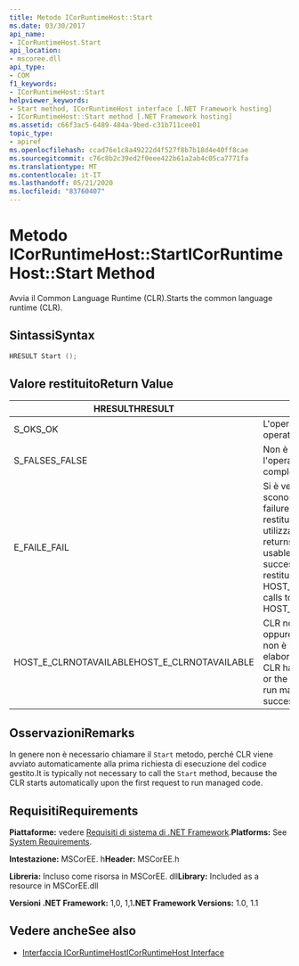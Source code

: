 ```yaml
---
title: Metodo ICorRuntimeHost::Start
ms.date: 03/30/2017
api_name:
- ICorRuntimeHost.Start
api_location:
- mscoree.dll
api_type:
- COM
f1_keywords:
- ICorRuntimeHost::Start
helpviewer_keywords:
- Start method, ICorRuntimeHost interface [.NET Framework hosting]
- ICorRuntimeHost::Start method [.NET Framework hosting]
ms.assetid: c66f3ac5-6489-484a-9bed-c31b711cee01
topic_type:
- apiref
ms.openlocfilehash: ccad76e1c8a49222d4f527f8b7b18d4e40ff8cae
ms.sourcegitcommit: c76c8b2c39ed2f0eee422b61a2ab4c05ca7771fa
ms.translationtype: MT
ms.contentlocale: it-IT
ms.lasthandoff: 05/21/2020
ms.locfileid: "83760407"
---
```

# <a name="icorruntimehoststart-method"></a><span data-ttu-id="144a2-102">Metodo ICorRuntimeHost::Start</span><span class="sxs-lookup"><span data-stu-id="144a2-102">ICorRuntimeHost::Start Method</span></span>
<span data-ttu-id="144a2-103">Avvia il Common Language Runtime (CLR).</span><span class="sxs-lookup"><span data-stu-id="144a2-103">Starts the common language runtime (CLR).</span></span>  
  
## <a name="syntax"></a><span data-ttu-id="144a2-104">Sintassi</span><span class="sxs-lookup"><span data-stu-id="144a2-104">Syntax</span></span>  
  
```cpp  
HRESULT Start ();  
```  
  
## <a name="return-value"></a><span data-ttu-id="144a2-105">Valore restituito</span><span class="sxs-lookup"><span data-stu-id="144a2-105">Return Value</span></span>  
  
|<span data-ttu-id="144a2-106">HRESULT</span><span class="sxs-lookup"><span data-stu-id="144a2-106">HRESULT</span></span>|<span data-ttu-id="144a2-107">Descrizione</span><span class="sxs-lookup"><span data-stu-id="144a2-107">Description</span></span>|  
|-------------|-----------------|  
|<span data-ttu-id="144a2-108">S_OK</span><span class="sxs-lookup"><span data-stu-id="144a2-108">S_OK</span></span>|<span data-ttu-id="144a2-109">L'operazione è stata completata.</span><span class="sxs-lookup"><span data-stu-id="144a2-109">The operation was successful.</span></span>|  
|<span data-ttu-id="144a2-110">S_FALSE</span><span class="sxs-lookup"><span data-stu-id="144a2-110">S_FALSE</span></span>|<span data-ttu-id="144a2-111">Non è stato possibile completare l'operazione.</span><span class="sxs-lookup"><span data-stu-id="144a2-111">The operation failed to complete.</span></span>|  
|<span data-ttu-id="144a2-112">E_FAIL</span><span class="sxs-lookup"><span data-stu-id="144a2-112">E_FAIL</span></span>|<span data-ttu-id="144a2-113">Si è verificato un errore irreversibile sconosciuto.</span><span class="sxs-lookup"><span data-stu-id="144a2-113">An unknown, catastrophic failure occurred.</span></span> <span data-ttu-id="144a2-114">Se un metodo restituisce E_FAIL, CLR non è più utilizzabile nel processo.</span><span class="sxs-lookup"><span data-stu-id="144a2-114">If a method returns E_FAIL, the CLR is no longer usable in the process.</span></span> <span data-ttu-id="144a2-115">Le chiamate successive a qualsiasi API di hosting restituiscono HOST_E_CLRNOTAVAILABLE.</span><span class="sxs-lookup"><span data-stu-id="144a2-115">Subsequent calls to any hosting APIs return HOST_E_CLRNOTAVAILABLE.</span></span>|  
|<span data-ttu-id="144a2-116">HOST_E_CLRNOTAVAILABLE</span><span class="sxs-lookup"><span data-stu-id="144a2-116">HOST_E_CLRNOTAVAILABLE</span></span>|<span data-ttu-id="144a2-117">CLR non è stato caricato in un processo oppure CLR si trova in uno stato in cui non è possibile eseguire codice gestito o elaborare la chiamata correttamente.</span><span class="sxs-lookup"><span data-stu-id="144a2-117">The CLR has not been loaded into a process, or the CLR is in a state in which it cannot run managed code or process the call successfully.</span></span>|  
  
## <a name="remarks"></a><span data-ttu-id="144a2-118">Osservazioni</span><span class="sxs-lookup"><span data-stu-id="144a2-118">Remarks</span></span>  
 <span data-ttu-id="144a2-119">In genere non è necessario chiamare il `Start` metodo, perché CLR viene avviato automaticamente alla prima richiesta di esecuzione del codice gestito.</span><span class="sxs-lookup"><span data-stu-id="144a2-119">It is typically not necessary to call the `Start` method, because the CLR starts automatically upon the first request to run managed code.</span></span>  
  
## <a name="requirements"></a><span data-ttu-id="144a2-120">Requisiti</span><span class="sxs-lookup"><span data-stu-id="144a2-120">Requirements</span></span>  
 <span data-ttu-id="144a2-121">**Piattaforme:** vedere [Requisiti di sistema di .NET Framework](../../get-started/system-requirements.md).</span><span class="sxs-lookup"><span data-stu-id="144a2-121">**Platforms:** See [System Requirements](../../get-started/system-requirements.md).</span></span>  
  
 <span data-ttu-id="144a2-122">**Intestazione:** MSCorEE. h</span><span class="sxs-lookup"><span data-stu-id="144a2-122">**Header:** MSCorEE.h</span></span>  
  
 <span data-ttu-id="144a2-123">**Libreria:** Incluso come risorsa in MSCorEE. dll</span><span class="sxs-lookup"><span data-stu-id="144a2-123">**Library:** Included as a resource in MSCorEE.dll</span></span>  
  
 <span data-ttu-id="144a2-124">**Versioni .NET Framework:** 1,0, 1,1</span><span class="sxs-lookup"><span data-stu-id="144a2-124">**.NET Framework Versions:** 1.0, 1.1</span></span>  
  
## <a name="see-also"></a><span data-ttu-id="144a2-125">Vedere anche</span><span class="sxs-lookup"><span data-stu-id="144a2-125">See also</span></span>

- [<span data-ttu-id="144a2-126">Interfaccia ICorRuntimeHost</span><span class="sxs-lookup"><span data-stu-id="144a2-126">ICorRuntimeHost Interface</span></span>](icorruntimehost-interface.md)
